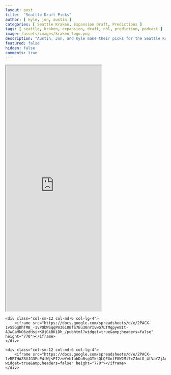 ```yaml
---
layout: post
title:  "Seattle Draft Picks"
author: [ kyle, jon, austin ]
categories: [ Seattle Kraken, Expansion Draft, Predictions ]
tags: [ seattle, kraken, expansion, draft, nhl, prediction, podcast ]
image: /assets/images/kraken_logo.png
description: "Austin, Jon, and Kyle make their picks for the Seattle Kraken expansion draft. How much will Ron Francis agree with us?"
featured: false
hidden: false
comments: true
---
```


<div class="row">
    <div class="col-sm-12 col-md-6 col-lg-4">
        <iframe src="https://docs.google.com/spreadsheets/d/e/2PACX-1vSt-3QudkpRVAzKyOUFzssUr21XYepnRYzkLlCFCLzEd-uAEfR4bfOr5KKdAZxzyxfl_mHhTTHluo0R/pubhtml?widget=true&amp;headers=false" height="770"></iframe>
    </div>

    <div class="col-sm-12 col-md-6 col-lg-4">
        <iframe src="https://docs.google.com/spreadsheets/d/e/2PACX-1vS5GgDhTMB_-1vPObWSqqPm3610BfS7Eu30nYIvwG7LTMqpyeBIt-AJwCaMkO6zdHsirKUjGkBKiDh_/pubhtml?widget=true&amp;headers=false" height="770"></iframe>
    </div>

    <div class="col-sm-12 col-md-6 col-lg-4">
        <iframe src="https://docs.google.com/spreadsheets/d/e/2PACX-1vRBTHAZ8VJG3FuP4tWjsPI2zwYvb1ahDuBsgGTksQLQEGolF8W2Mi7xZJmLO_4tVoYZjArqMUFC8HWE/pubhtml?widget=true&amp;headers=false" height="770"></iframe>
    </div>
</div>


